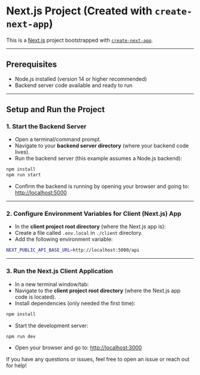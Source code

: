 # Next.js Project (Created with `create-next-app`)

This is a [Next.js](https://nextjs.org) project bootstrapped with [`create-next-app`](https://github.com/vercel/next.js/tree/canary/packages/create-next-app).

---

## Prerequisites

- Node.js installed (version 14 or higher recommended)
- Backend server code available and ready to run

---

## Setup and Run the Project

### 1. Start the Backend Server

- Open a terminal/command prompt.
- Navigate to your **backend server directory** (where your backend code lives).
- Run the backend server (this example assumes a Node.js backend):

```bash
npm install
npm run start
```

- Confirm the backend is running by opening your browser and going to:  
  [http://localhost:5000](http://localhost:5000)

---

### 2. Configure Environment Variables for Client (Next.js) App

- In the **client project root directory** (where the Next.js app is):
- Create a file called `.env.local` in `./client` directory.
- Add the following environment variable:

```bash
NEXT_PUBLIC_API_BASE_URL=http://localhost:5000/api
```

---

### 3. Run the Next.js Client Application

- In a new terminal window/tab:
- Navigate to the **client project root directory** (where the Next.js app code is located).
- Install dependencies (only needed the first time):

```bash
npm install
```

- Start the development server:

```bash
npm run dev
```

- Open your browser and go to: [http://localhost:3000](http://localhost:3000)


If you have any questions or issues, feel free to open an issue or reach out for help!
